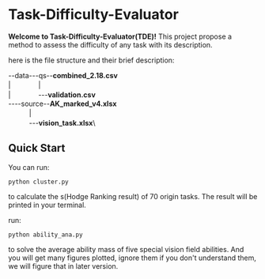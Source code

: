 # Task-Difficulty-Evaluator

**Welcome to **Task-Difficulty-Evaluator(TDE)!**** This project propose a method to assess the difficulty of any task with its description. 

here is the file structure and their brief description:

--data---qs--**combined_2.18.csv**\
    |　　　　|\
    |　　　　---**validation.csv**\
    ----source--**AK_marked_v4.xlsx**\
          　　　|\
             　　　---**vision_task.xlsx**\

## Quick Start

You can run:

    python cluster.py 
to calculate the s(Hodge Ranking result) of 70 origin tasks. The result will be printed in your terminal. 

run:

    python ability_ana.py
to solve the average ability mass of five special vision field abilities. And you will get many figures plotted, ignore them if you don't understand them, we will figure that in later version. 
